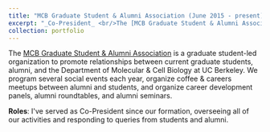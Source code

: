```yaml
---
title: "MCB Graduate Student & Alumni Association (June 2015 - present)"
excerpt: "_Co-President_ <br/>The [MCB Graduate Student & Alumni Association](https://mcb.berkeley.edu/group/mcb_alumni) is a graduate student-led organization to promote relationships between current graduate students, alumni, and the Department of Molecular & Cell Biology at UC Berkeley. <br><br>"
collection: portfolio
---
```


The [MCB Graduate Student & Alumni Association](https://mcb.berkeley.edu/group/mcb_alumni) is a graduate student-led organization to promote relationships between current graduate students, alumni, and the Department of Molecular & Cell Biology at UC Berkeley. We program several social events each year, organize coffee & careers meetups between alumni and students, and organize career development panels, alumni roundtables, and alumni seminars.

__Roles__: I've served as Co-President since our formation, overseeing all of our activities and responding to queries from students and alumni.